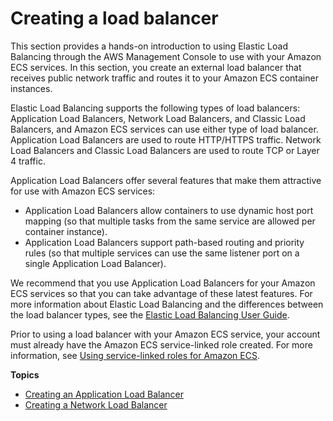 # Creating a load balancer<a name="create-load-balancer"></a>

This section provides a hands\-on introduction to using Elastic Load Balancing through the AWS Management Console to use with your Amazon ECS services\. In this section, you create an external load balancer that receives public network traffic and routes it to your Amazon ECS container instances\.

Elastic Load Balancing supports the following types of load balancers: Application Load Balancers, Network Load Balancers, and Classic Load Balancers, and Amazon ECS services can use either type of load balancer\. Application Load Balancers are used to route HTTP/HTTPS traffic\. Network Load Balancers and Classic Load Balancers are used to route TCP or Layer 4 traffic\.

Application Load Balancers offer several features that make them attractive for use with Amazon ECS services:
+ Application Load Balancers allow containers to use dynamic host port mapping \(so that multiple tasks from the same service are allowed per container instance\)\.
+ Application Load Balancers support path\-based routing and priority rules \(so that multiple services can use the same listener port on a single Application Load Balancer\)\.

We recommend that you use Application Load Balancers for your Amazon ECS services so that you can take advantage of these latest features\. For more information about Elastic Load Balancing and the differences between the load balancer types, see the [Elastic Load Balancing User Guide](https://docs.aws.amazon.com/elasticloadbalancing/latest/userguide/)\.

Prior to using a load balancer with your Amazon ECS service, your account must already have the Amazon ECS service\-linked role created\. For more information, see [Using service\-linked roles for Amazon ECS](using-service-linked-roles.md)\.

**Topics**
+ [Creating an Application Load Balancer](create-application-load-balancer.md)
+ [Creating a Network Load Balancer](create-network-load-balancer.md)